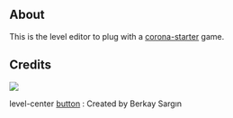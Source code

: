 
## About
This is the level editor to plug with a [corona-starter](https://github.com/chrisdugne/corona-starter) game.

## Credits
<img src="https://d30y9cdsu7xlg0.cloudfront.net/png/33953-200.png">

level-center [button](http://thenounproject.com/term/shrink/33953/) : Created by Berkay Sargın
